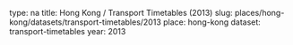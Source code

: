 type: na
title: Hong Kong / Transport Timetables (2013)
slug: places/hong-kong/datasets/transport-timetables/2013
place: hong-kong
dataset: transport-timetables
year: 2013
